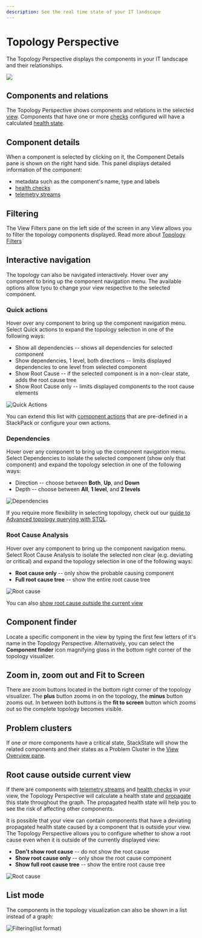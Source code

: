 ```yaml
---
description: See the real time state of your IT landscape
---
```


# Topology Perspective

The Topology Perspective displays the components in your IT landscape and their relationships.

![](../../.gitbook/assets/topoview1.png)

## Components and relations

The Topology Perspective shows components and relations in the selected [view](../views.md). Components that have one or more [checks](../../configure/checks_and_streams.md#checks) configured will have a calculated [health state](../../configure/propagation.md).

## Component details

When a component is selected by clicking on it, the Component Details pane is shown on the right hand side. This panel displays detailed information of the component:

* metadata such as the component's name, type and labels
* [health checks](../../configure/checks_and_streams.md#checks)
* [telemetry streams](../../configure/checks_and_streams.md#data-streams)

## Filtering

The View Filters pane on the left side of the screen in any View allows you to filter the topology components displayed. Read more about [Topology Filters](filters.md#topology-filters)

## Interactive navigation

The topology can also be navigated interactively. Hover over any component to bring up the component navigation menu. The available options allow tyou to change your view respective to the selected component.

### Quick actions

Hover over any component to bring up the component navigation menu. Select Quick actions to expand the topology selection in one of the following ways:

* Show all dependencies -- shows all dependencies for selected component
* Show dependencies, 1 level, both directions -- limits displayed dependencies to one level from selected component
* Show Root Cause -- if the selected component is in a non-clear state, adds the root cause tree
* Show Root Cause only -- limits displayed components to the root cause elements

![Quick Actions](../../.gitbook/assets/quick_actions%20%281%29.png)

You can extend this list with [component actions](../../configure/component_actions.md) that are pre-defined in a StackPack or configure your own actions.

### Dependencies

Hover over any component to bring up the component navigation menu. Select Dependencies to isolate the selected component \(show only that component\) and expand the topology selection in one of the following ways:

* Direction -- choose between **Both**, **Up**, and **Down**
* Depth -- choose between **All**, **1 level**, and **2 levels**

![Dependencies](../../.gitbook/assets/dependencies.png)

If you require more flexibility in selecting topology, check out our [guide to Advanced topology querying with STQL](../../configure/topology_selection_advanced.md).

### Root Cause Analysis

Hover over any component to bring up the component navigation menu. Select Root Cause Analysis to isolate the selected non clear \(e.g. deviating or critical\) and expand the topology selection in one of the following ways:

* **Root cause only** -- only show the probable causing component
* **Full root cause tree** --  show the entire root cause tree

![Root cause](../../.gitbook/assets/root_cause_analysis.png)

You can also [show root cause outside the current view](topology-perspective.md#root-cause-outside-current-view)

## Component finder

Locate a specific component in the view by typing the first few letters of it's name in the Topology Perspective. Alternatively, you can select the **Component finder** icon magnifying glass in the bottom right corner of the topology visualizer.

## Zoom in, zoom out and Fit to Screen

There are zoom buttons located in the bottom right corner of the topology visualizer. The **plus** button zooms in on the topology, the **minus** button zooms out. In between both buttons is the **fit to screen** button which zooms out so the complete topology becomes visible.

## Problem clusters

If one or more components have a critical state, StackState will show the related components and their states as a Problem Cluster in the [View Overview pane](../views.md#view-overview).

## Root cause outside current view

If there are components with [telemetry streams](../../configure/checks_and_streams.md#data-streams) and [health checks](../../configure/checks_and_streams.md#checks) in your view, the Topology Perspective will calculate a health state and [propagate](../../configure/propagation.md) this state throughout the graph. The propagated health state will help you to see the risk of affecting other components.

It is possible that your view can contain components that have a deviating propagated health state caused by a component that is outside your view. The Topology Perspective allows you to configure whether to show a root cause even when it is outside of the currently displayed view:

* **Don't show root cause** -- do not show the root cause
* **Show root cause only** -- only show the root cause component
* **Show full root cause tree** -- show the entire root cause tree

![Root cause](../../.gitbook/assets/show_root_cause_outside.png)

## List mode

The components in the topology visualization can also be shown in a list instead of a graph:

![Filtering\(list format\)](../../.gitbook/assets/basic_filtering_list.png)

